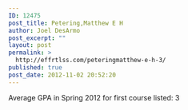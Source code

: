 ```yaml
---
ID: 12475
post_title: Petering,Matthew E H
author: Joel DesArmo
post_excerpt: ""
layout: post
permalink: >
  http://effrtlss.com/peteringmatthew-e-h-3/
published: true
post_date: 2012-11-02 20:52:20
---
```

<p>Average GPA in Spring 2012 for first course listed: 3</p>